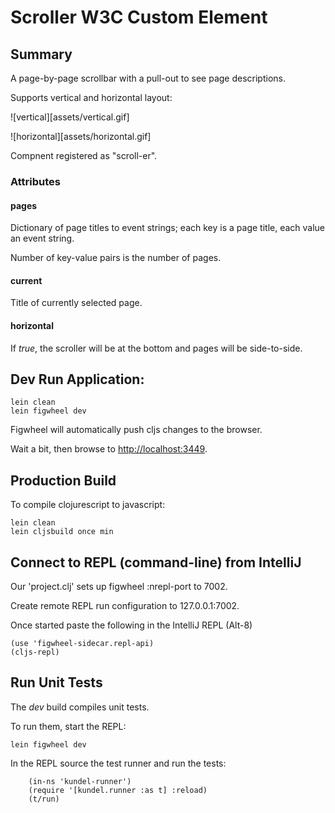 # Scroller W3C Custom Element

## Summary

A page-by-page scrollbar with a pull-out to see page descriptions.

Supports vertical and horizontal layout:

![vertical][assets/vertical.gif]

![horizontal][assets/horizontal.gif]

Compnent registered as "scroll-er".

### Attributes

#### pages

Dictionary of page titles to event strings; each key is a page title, each value an event string.

Number of key-value pairs is the number of pages.

#### current

Title of currently selected page.

#### horizontal

If *true*, the scroller will be at the bottom and pages will be side-to-side.

## Dev Run Application:

```
lein clean
lein figwheel dev
```

Figwheel will automatically push cljs changes to the browser.

Wait a bit, then browse to [http://localhost:3449](http://localhost:3449).

## Production Build


To compile clojurescript to javascript:

```
lein clean
lein cljsbuild once min
```

## Connect to REPL (command-line) from IntelliJ

Our 'project.clj' sets up figwheel :nrepl-port to 7002.

Create remote REPL run configuration to 127.0.0.1:7002.

Once started paste the following in the IntelliJ REPL (Alt-8)

```
(use 'figwheel-sidecar.repl-api)
(cljs-repl)
```

## Run Unit Tests

The *dev* build compiles unit tests.

To run them, start the REPL:

```
lein figwheel dev
```

In the REPL source the test runner and run the tests:

```
    (in-ns 'kundel-runner')
    (require '[kundel.runner :as t] :reload)
    (t/run)
```
